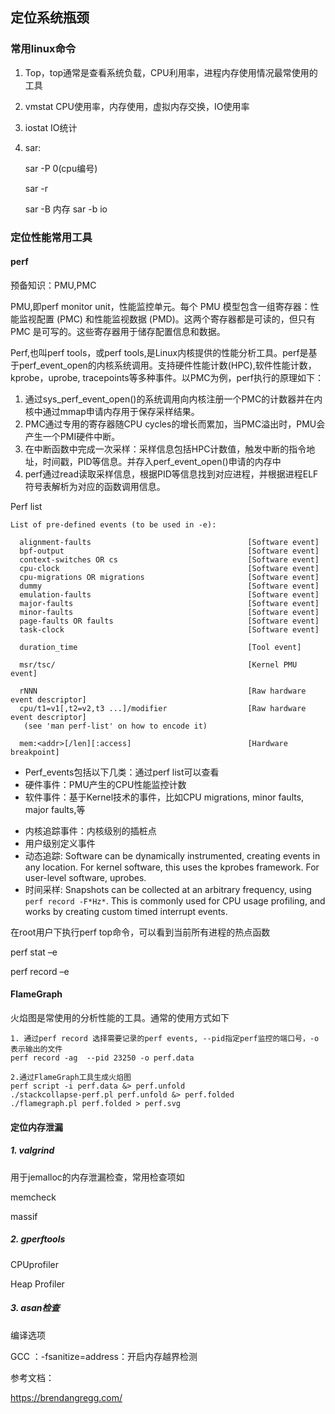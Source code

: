 ## 定位系统瓶颈

### 常用linux命令

1. Top，top通常是查看系统负载，CPU利用率，进程内存使用情况最常使用的工具

2. vmstat CPU使用率，内存使用，虚拟内存交换，IO使用率

3. iostat IO统计

4. sar: 

   sar  -P 0(cpu编号)  

   sar -r

   sar -B 内存 sar -b io

   



### 定位性能常用工具

#### perf

预备知识：PMU,PMC

PMU,即perf monitor unit，性能监控单元。每个 PMU 模型包含一组寄存器：性能监视配置 (PMC) 和性能监视数据 (PMD)。这两个寄存器都是可读的，但只有 PMC 是可写的。这些寄存器用于储存配置信息和数据。

Perf,也叫perf tools，或perf tools,是Linux内核提供的性能分析工具。perf是基于perf_event_open的内核系统调用。支持硬件性能计数(HPC),软件性能计数，kprobe，uprobe, tracepoints等多种事件。以PMC为例，perf执行的原理如下：

1. 通过sys_perf_event_open()的系统调用向内核注册一个PMC的计数器并在内核中通过mmap申请内存用于保存采样结果。
2. PMC通过专用的寄存器随CPU cycles的增长而累加，当PMC溢出时，PMU会产生一个PMI硬件中断。
3. 在中断函数中完成一次采样：采样信息包括HPC计数值，触发中断的指令地址，时间戳，PID等信息。并存入perf_event_open()申请的内存中
4. perf通过read读取采样信息，根据PID等信息找到对应进程，并根据进程ELF符号表解析为对应的函数调用信息。

Perf list

```
List of pre-defined events (to be used in -e):

  alignment-faults                                   [Software event]
  bpf-output                                         [Software event]
  context-switches OR cs                             [Software event]
  cpu-clock                                          [Software event]
  cpu-migrations OR migrations                       [Software event]
  dummy                                              [Software event]
  emulation-faults                                   [Software event]
  major-faults                                       [Software event]
  minor-faults                                       [Software event]
  page-faults OR faults                              [Software event]
  task-clock                                         [Software event]

  duration_time                                      [Tool event]

  msr/tsc/                                           [Kernel PMU event]

  rNNN                                               [Raw hardware event descriptor]
  cpu/t1=v1[,t2=v2,t3 ...]/modifier                  [Raw hardware event descriptor]
   (see 'man perf-list' on how to encode it)

  mem:<addr>[/len][:access]                          [Hardware breakpoint]
```

* Perf_events包括以下几类：通过perf list可以查看
* 硬件事件：PMU产生的CPU性能监控计数
* 软件事件：基于Kernel技术的事件，比如CPU migrations, minor faults, major faults,等

- 内核追踪事件：内核级别的插桩点
- 用户级别定义事件
- 动态追踪: Software can be dynamically instrumented, creating events in any location. For kernel software, this uses the kprobes framework. For user-level software, uprobes.
- 时间采样: Snapshots can be collected at an arbitrary frequency, using `perf record -F*Hz*`. This is commonly used for CPU usage profiling, and works by creating custom timed interrupt events.

在root用户下执行perf top命令，可以看到当前所有进程的热点函数

perf stat –e <event list>

perf record –e <event list>

#### FlameGraph



火焰图是常使用的分析性能的工具。通常的使用方式如下

```
1. 通过perf record 选择需要记录的perf events, --pid指定perf监控的端口号，-o表示输出的文件
perf record -ag  --pid 23250 -o perf.data

2.通过FlameGraph工具生成火焰图
perf script -i perf.data &> perf.unfold
./stackcollapse-perf.pl perf.unfold &> perf.folded
./flamegraph.pl perf.folded > perf.svg
```



#### 定位内存泄漏

##### 1. valgrind

用于jemalloc的内存泄漏检查，常用检查项如

memcheck

massif

##### 2. gperftools

CPUprofiler

Heap Profiler

##### 3. asan检查

编译选项

GCC ：-fsanitize=address：开启内存越界检测



参考文档：

https://brendangregg.com/